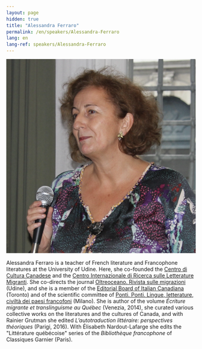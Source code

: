 ```yaml
---
layout: page
hidden: true
title: "Alessandra Ferraro"
permalink: /en/speakers/Alessandra-Ferraro
lang: en
lang-ref: speakers/Alessandra-Ferraro
---
```


![Alessandra Ferraro](/assets/speakers/Portrait-Ferraro.png)

Alessandra Ferraro is a teacher of French literature and Francophone literatures at the University of Udine. Here, she co-founded the [Centro di Cultura Canadese](https://www.uniud.it/it/ateneo-uniud/ateneo-uniud-organizzazione/altre-strutture/ccc) and the [Centro Internazionale di Ricerca sulle Letterature Migranti](https://www.uniud.it/it/ricerca/progetti/cilm/oltreoceano-cilm). She co-directs the journal [Oltreoceano. Rivista sulle migrazioni](https://riviste.lineaedizioni.it/index.php/oltreoceano/index) (Udine), and she is a member of the [Editorial Board of Italian Canadiana](https://www.italianstudies.utoronto.ca/research/italian-canadiana) (Toronto) and of the scientific committee of [Ponti. Ponti. Lingue, letterature, civiltà dei paesi francofoni](https://www.italianstudies.utoronto.ca/research/italian-canadiana) (Milano). She is author of the volume _Écriture migrante et translinguisme au Québec_ (Venezia, 2014), she curated various collective works on the literatures and the cultures of Canada, and with Rainier Grutman she edited _L’autotraduction littéraire: perspectives théoriques_ (Parigi, 2016). With Élisabeth Nardout-Lafarge she edits the "Littérature québécoise" series of the _Bibliothèque francophone_ of Classiques Garnier (Paris).
